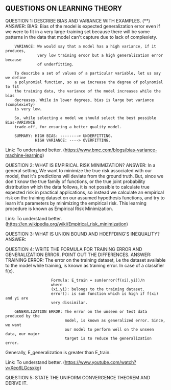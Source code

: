 ##  QUESTIONS ON LEARNING THEORY ##

QUESTION 1: DESCRIBE BIAS AND VARIANCE WITH EXAMPLES. (**)
ANSWER: 
        BIAS: Bias of the model is expected generalization error even if we were
              to fit in a very large-training set because there will be some patterns
              in the data that model can't capture due to lack of complexiety.

        VARIANCE: We would say that a model has a high variance, if it produces,
                  very low training eroor but a high generalization error because
                  of underfitting.

        To describe a set of values of a particular variable, let us say we define
        a polynomial function, so as we increase the degree of polynomial to fit
        the training data, the variance of the model increases while the bias
        decreases. While in lower degrees, bias is large but variance (complexiety)
        is very low.

        So, while selecting a model we should select the best possible Bias-VARIANCE
        trade-off, for ensuring a better quality model.

        SUMMARY: HIGH BIAS: --------> UNDERFITTING.
                 HIGH VARIANCE: ----> OVERFITTING.

Link: To understand better. (https://www.bmc.com/blogs/bias-variance-machine-learning)

QUESTION 2: WHAT IS EMPIRICAL RISK MINIMIZATION?
ANSWER: In a general setting, We want to minimize the true risk associated with
        our model, that it's predictions will deviate from the ground truth.
        But, since we don't know the true family of functions, or the true joint probability
        distribution which the data follows, it is not possible to calculate
        true expected risk in practical applications, so instead we calculate an
        empirical risk on the training dataset on our assumed hypothesis functions,
        and try to learn it's parameters by minimizing the empirical risk. This learning
        procedure is known as Empirical Risk Minimization.

Link: To understand better. (https://en.wikipedia.org/wiki/Empirical_risk_minimization)

QUESTION 3: WHAT IS UNION BOUND AND HOEFFDING'S INEQUALITY?
ANSWER:

QUESTION 4: WRITE THE FORMULA FOR TRAINING ERROR AND GENERALIZATION ERROR.
POINT OUT THE DIFFERENCES.
ANSWER: TRAINING ERROR: The error on the training dataset, i.e the dataset available
                        to the model while training, is known as training error.
                        In case of a classifier f(x).

                        Formula: E_train = sum(error(f(xi),yi))/n
                        where
                        (xi,yi): belongs to the training dataset.
                        error(): is sum function which is high if f(xi) and yi are
                        very dissimilar.

        GENERALIZATION ERROR: The error on the unseen or test data produced by the
                              model, is known as generalized error. Since, we want
                              our model to perform well on the unseen data, our major
                              target is to reduce the generalization error.

Generally, E_generalization is greater than E_train.

Link: To understand better. (https://www.youtube.com/watch?v=Xeo6LGcsxkg)

QUESTION 5: STATE THE UNIFORM CONVERGENCE THEOREM AND DERIVE IT.
